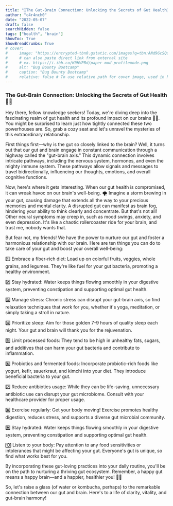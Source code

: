 ```yaml
---
title: "🧠The Gut-Brain Connection: Unlocking the Secrets of Gut Health🌱"
author: "c4r4nch0"
date: "2022-05-07"
draft: false
searchHidden: false
tags: ["health", "brain"]
ShowToc: True
ShowBreadCrumbs: True
# cover:
#     image: "https://encrypted-tbn0.gstatic.com/images?q=tbn:ANd9GcSQud1wlz3Fl6brRiyQMKkg8XMhI2BE9J7SazqbG4DBOcbkVorYi34k1Y6axGErJj0L9LU&usqp=CAU"
#     # can also paste direct link from external site
#     # ex. https://i.ibb.co/K0HVPBd/paper-mod-profilemode.png
#     alt: "Bug Bounty Bootcamp"
#     caption: "Bug Bounty Bootcamp"
#     relative: false # To use relative path for cover image, used in hugo Page-bundles    
---
```

 ### The Gut-Brain Connection: Unlocking the Secrets of Gut Health 🌱🧠

 Hey there, fellow knowledge seekers! Today, we're diving deep into the fascinating realm of gut health and its profound impact on our brains 🌱🧠. You might be surprised to learn just how tightly connected these two powerhouses are. So, grab a cozy seat and let's unravel the mysteries of this extraordinary relationship.

First things first—why is the gut so closely linked to the brain? Well, it turns out that our gut and brain engage in constant communication through a highway called the "gut-brain axis." This dynamic connection involves intricate pathways, including the nervous system, hormones, and even the mighty immune system. These pathways allow signals and messages to travel bidirectionally, influencing our thoughts, emotions, and overall cognitive functions.

Now, here's where it gets interesting. When our gut health is compromised, it can wreak havoc on our brain's well-being. 🌪️ Imagine a storm brewing in your gut, causing damage that extends all the way to your precious memories and mental clarity. A disrupted gut can manifest as brain fog, hindering your ability to think clearly and concentrate. But that's not all! Other neural symptoms may creep in, such as mood swings, anxiety, and even depression. It's like a chaotic rollercoaster ride for your brain, and trust me, nobody wants that.

But fear not, my friends! We have the power to nurture our gut and foster a harmonious relationship with our brain. Here are ten things you can do to take care of your gut and boost your overall well-being:

1️⃣ Embrace a fiber-rich diet: Load up on colorful fruits, veggies, whole grains, and legumes. They're like fuel for your gut bacteria, promoting a healthy environment.

2️⃣ Stay hydrated: Water keeps things flowing smoothly in your digestive system, preventing constipation and supporting optimal gut health.

3️⃣ Manage stress: Chronic stress can disrupt your gut-brain axis, so find relaxation techniques that work for you, whether it's yoga, meditation, or simply taking a stroll in nature.

4️⃣ Prioritize sleep: Aim for those golden 7-9 hours of quality sleep each night. Your gut and brain will thank you for the rejuvenation.

5️⃣ Limit processed foods: They tend to be high in unhealthy fats, sugars, and additives that can harm your gut bacteria and contribute to inflammation.

6️⃣ Probiotics and fermented foods: Incorporate probiotic-rich foods like yogurt, kefir, sauerkraut, and kimchi into your diet. They introduce beneficial bacteria to your gut.

7️⃣ Reduce antibiotics usage: While they can be life-saving, unnecessary antibiotic use can disrupt your gut microbiome. Consult with your healthcare provider for proper usage.

8️⃣ Exercise regularly: Get your body moving! Exercise promotes healthy digestion, reduces stress, and supports a diverse gut microbial community.

9️⃣ Stay hydrated: Water keeps things flowing smoothly in your digestive system, preventing constipation and supporting optimal gut health.

🔟 Listen to your body: Pay attention to any food sensitivities or intolerances that might be affecting your gut. Everyone's gut is unique, so find what works best for you.

By incorporating these gut-loving practices into your daily routine, you'll be on the path to nurturing a thriving gut ecosystem. Remember, a happy gut means a happy brain—and a happier, healthier you! 🌟🌱

So, let's raise a glass (of water or kombucha, perhaps) to the remarkable connection between our gut and brain. Here's to a life of clarity, vitality, and gut-brain harmony!